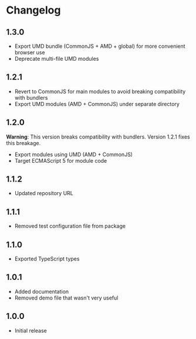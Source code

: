 # Changelog

## 1.3.0

* Export UMD bundle (CommonJS + AMD + global) for more convenient browser use
* Deprecate multi-file UMD modules

## 1.2.1

* Revert to CommonJS for main modules to avoid breaking compatibility with bundlers
* Export UMD modules (AMD + CommonJS) under separate directory

## 1.2.0

**Warning**: This version breaks compatibility with bundlers. Version 1.2.1 fixes this breakage.

* Export modules using UMD (AMD + CommonJS)
* Target ECMAScript 5 for module code

## 1.1.2

* Updated repository URL

## 1.1.1

* Removed test configuration file from package

## 1.1.0

* Exported TypeScript types

## 1.0.1

* Added documentation
* Removed demo file that wasn't very useful

## 1.0.0

* Initial release
